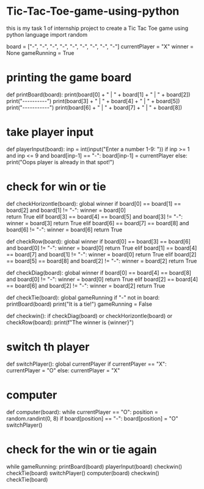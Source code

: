 # Tic-Tac-Toe-game-using-python
this is my task 1 of internship project to create a Tic Tac Toe game using python language 
import random


board = ["-", "-", "-",
        "-", "-", "-",
        "-", "-", "-"]
currentPlayer = "X"
winner = None
gameRunning = True

# printing the game board
def printBoard(board):
    print(board[0] + " | " + board[1] + " | " + board[2])
    print("----------")
    print(board[3] + " | " + board[4] + " | " + board[5])
    print("-----------")
    print(board[6] + " | " + board[7] + " | " + board[8])
  


# take player input
def playerInput(board):
    inp = int(input("Enter a number 1-9: ")) 
    if inp >= 1 and inp <= 9 and board[inp-1] == "-":
        board[inp-1] = currentPlayer
    else:
        print("Oops player is already in that spot!")

# check for win or tie
def checkHorizontle(board):
    global winner
    if board[0] == board[1] == board[2] and board[1] != "-":
        winner = board[0]     
        return True 
    elif board[3] == board[4] == board[5] and board[3] != "-":
        winner = board[3]
        return True
    elif board[6] == board[7] == board[8] and board[6] != "-":
        winner = board[6]
        return True      

def checkRow(board):
    global winner
    if board[0] == board[3] == board[6] and board[0] != "-":
        winner = board[0]
        return True
    elif board[1] == board[4] == board[7] and board[1] != "-":
        winner = board[0]
        return True 
    elif board[2] == board[5] == board[8] and board[2] != "-":
        winner = board[2]
        return True        




def checkDiag(board):
    global winner
    if board[0] == board[4] == board[8] and board[0] != "-":
        winner = board[0]
        return True
    elif board[2] == board[4] == board[6] and board[2] != "-":
        winner = board[2]
        return True 



def checkTie(board):
    global gameRunning
    if "-" not in board:
        printBoard(board)
        print("It is a tie!")
        gameRunning = False   

def checkwin():
    if checkDiag(board) or checkHorizontle(board) or checkRow(board):
        print(f"The winner is {winner}")        

# switch th player
def switchPlayer():
    global currentPlayer 
    if currentPlayer == "X":
        currentPlayer = "O"
    else:
        currentPlayer = "X"   


# computer
def computer(board):
    while currentPlayer == "O":
        position = random.randint(0, 8)
        if board[position] == "-":
            board[position] = "O"   
            switchPlayer()


# check for the win or tie again  

while gameRunning:
    printBoard(board)
    playerInput(board)
    checkwin()
    checkTie(board)
    switchPlayer()
    computer(board)
    checkwin()
    checkTie(board)

